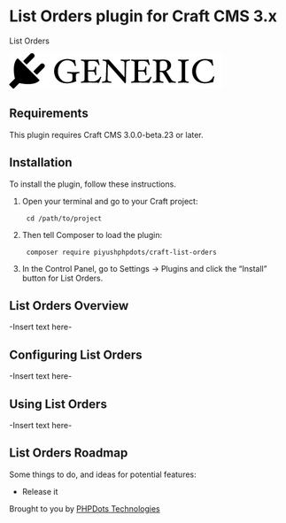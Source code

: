 # List Orders plugin for Craft CMS 3.x

List Orders

![Screenshot](resources/img/plugin-logo.png)

## Requirements

This plugin requires Craft CMS 3.0.0-beta.23 or later.

## Installation

To install the plugin, follow these instructions.

1. Open your terminal and go to your Craft project:

        cd /path/to/project

2. Then tell Composer to load the plugin:

        composer require piyushphpdots/craft-list-orders

3. In the Control Panel, go to Settings → Plugins and click the “Install” button for List Orders.

## List Orders Overview

-Insert text here-

## Configuring List Orders

-Insert text here-

## Using List Orders

-Insert text here-

## List Orders Roadmap

Some things to do, and ideas for potential features:

* Release it

Brought to you by [PHPDots Technologies](https://phpdots.com)
